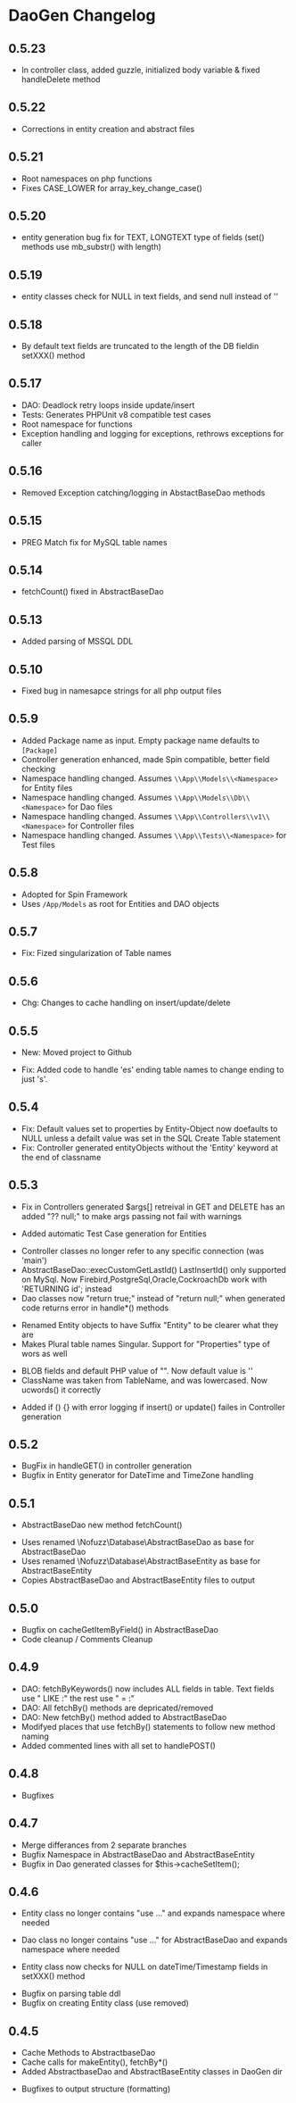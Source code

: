 # DaoGen Changelog

## 0.5.23
* In controller class, added guzzle, initialized body variable & fixed handleDelete method 

## 0.5.22
* Corrections in entity creation and abstract files

## 0.5.21
* Root namespaces on php functions
* Fixes CASE_LOWER for array_key_change_case()

## 0.5.20
* entity generation bug fix for TEXT, LONGTEXT type of fields (set<Field>() methods use mb_substr() with length)

## 0.5.19
* entity classes check for NULL in text fields, and send null instead of ''

## 0.5.18
* By default text fields are truncated to the length of the DB fieldin setXXX() method

## 0.5.17
* DAO: Deadlock retry loops inside update/insert
* Tests: Generates PHPUnit v8 compatible test cases
* Root namespace for functions
* Exception handling and logging for exceptions, rethrows exceptions for caller

## 0.5.16
* Removed Exception catching/logging in AbstactBaseDao methods

## 0.5.15
* PREG Match fix for MySQL table names

## 0.5.14
* fetchCount() fixed in AbstractBaseDao

## 0.5.13
* Added parsing of MSSQL DDL

## 0.5.10
* Fixed bug in namesapce strings for all php output files

## 0.5.9
* Added Package name as input. Empty package name defaults to `[Package]`
* Controller generation enhanced, made Spin compatible, better field checking
* Namespace handling changed. Assumes `\\App\\Models\\<Namespace>` for Entity files
* Namespace handling changed. Assumes `\\App\\Models\\Db\\<Namespace>` for Dao files
* Namespace handling changed. Assumes `\\App\\Controllers\\v1\\<Namespace>` for Controller files
* Namespace handling changed. Assumes `\\App\\Tests\\<Namespace>` for Test files

## 0.5.8
* Adopted for Spin Framework
* Uses `/App/Models` as root for Entities and DAO objects

## 0.5.7
* Fix: Fized singularization of Table names

## 0.5.6
* Chg: Changes to cache handling on insert/update/delete

## 0.5.5
+ New: Moved project to Github
* Fix: Added code to handle 'es' ending table names to change ending to just 's'.

## 0.5.4
* Fix: Default values set to properties by Entity-Object now doefaults to NULL unless a defailt value was set in the SQL Create Table statement
* Fix: Controller generated entityObjects without the 'Entity' keyword at the end of classname

## 0.5.3
* Fix in Controllers generated $args[] retreival in GET and DELETE has an added "?? null;" to make args passing not fail with warnings
+ Added automatic Test Case generation for Entities
* Controller classes no longer refer to any specific connection (was 'main')
* AbstractBaseDao::execCustomGetLastId() LastInsertId() only supported on MySql. Now Firebird,PostgreSql,Oracle,CockroachDb work with 'RETURNING id'; instead
* Dao classes now "return true;" instead of "return null;" when generated code returns error in handle*() methods
+ Renamed Entity objects to have Suffix "Entity" to be clearer what they are
+ Makes Plural table names Singular. Support for "Properties" type of wors as well
* BLOB fields and default PHP value of "". Now default value is ''
* ClassName was taken from TableName, and was lowercased. Now ucwords() it correctly
+ Added if () {} with error logging if insert() or update() failes in Controller generation

## 0.5.2
* BugFix in handleGET() in controller generation
* Bugfix in Entity generator for DateTime and TimeZone handling

## 0.5.1
+ AbstractBaseDao new method fetchCount()
* Uses renamed \Nofuzz\Database\AbstractBaseDao as base for AbstractBaseDao
* Uses renamed \Nofuzz\Database\AbstractBaseEntity as base for AbstractBaseEntity
* Copies AbstractBaseDao and AbstractBaseEntity files to output

## 0.5.0
* Bugfix on cacheGetItemByField() in AbstractBaseDao
* Code cleanup / Comments Cleanup

## 0.4.9
+ DAO: fetchByKeywords() now includes ALL fields in table. Text fields use "<field> LIKE :<param>" the rest use "<field> = :<param>"
+ DAO: All fetchBy<fieldName>() methods are depricated/removed
+ DAO: New fetchBy() method added to AbstractBaseDao
+ Modifyed places that use fetchBy() statements to follow new method naming
+ Added commented lines with all set<FieldName> to handlePOST()

## 0.4.8
* Bugfixes

## 0.4.7
* Merge differances from 2 separate branches
* Bugfix Namespace in AbstractBaseDao and AbstractBaseEntity
* Bugfix in Dao generated classes for $this->cacheSetItem();

## 0.4.6
+ Entity class no longer contains "use ..." and expands namespace where needed
- Dao class no longer contains "use ..." for AbstractBaseDao and expands namespace where needed
+ Entity class now checks for NULL on dateTime/Timestamp fields in setXXX() method
* Bugfix on parsing table ddl
* Bugfix on creating Entity class (use removed)

## 0.4.5
+ Cache Methods to AbstractbaseDao
+ Cache calls for makeEntity(), fetchBy*()
+ Added AbstractbaseDao and AbstractBaseEntity classes in DaoGen dir
* Bugfixes to output structure (formatting)
